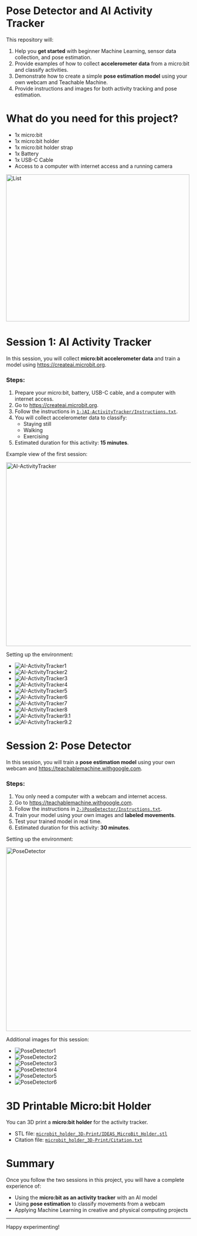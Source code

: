 # Pose Detector and AI Activity Tracker

This repository will:
1. Help you **get started** with beginner Machine Learning, sensor data collection, and pose estimation.
2. Provide examples of how to collect **accelerometer data** from a micro:bit and classify activities.
3. Demonstrate how to create a simple **pose estimation model** using your own webcam and Teachable Machine.
4. Provide instructions and images for both activity tracking and pose estimation.

# What do you need for this project?

* 1x micro:bit
* 1x micro:bit holder
* 1x micro:bit holder strap
* 1x Battery
* 1x USB-C Cable
* Access to a computer with internet access and a running camera

<img src="https://github.com/user-attachments/assets/1371b121-5d56-4ecb-84be-4e04e0f1648a" alt="List" width="500" height="400">

# Session 1: AI Activity Tracker

In this session, you will collect **micro:bit accelerometer data** and train a model using https://createai.microbit.org.

### Steps:

1. Prepare your micro:bit, battery, USB-C cable, and a computer with internet access.
2. Go to https://createai.microbit.org.
3. Follow the instructions in [`1-)AI-ActivityTracker/Instructions.txt`](./1-%29AI-ActivityTracker/Instructions.txt).
4. You will collect accelerometer data to classify:
    - Staying still
    - Walking
    - Exercising
5. Estimated duration for this activity: **15 minutes**.

Example view of the first session:

<img src="https://github.com/user-attachments/assets/45075326-51cd-4079-b8df-d0e61c4080a8" alt="AI-ActivityTracker" width="700" height="500">

Setting up the environment:
- ![AI-ActivityTracker1](./1-%29AI-ActivityTracker/AI-ActivityTracker1.png)
- ![AI-ActivityTracker2](./1-%29AI-ActivityTracker/AI-ActivityTracker2.png)
- ![AI-ActivityTracker3](./1-%29AI-ActivityTracker/AI-ActivityTracker3.png)
- ![AI-ActivityTracker4](./1-%29AI-ActivityTracker/AI-ActivityTracker4.png)
- ![AI-ActivityTracker5](./1-%29AI-ActivityTracker/AI-ActivityTracker5.png)
- ![AI-ActivityTracker6](./1-%29AI-ActivityTracker/AI-ActivityTracker6.png)
- ![AI-ActivityTracker7](./1-%29AI-ActivityTracker/AI-ActivityTracker7.png)
- ![AI-ActivityTracker8](./1-%29AI-ActivityTracker/AI-ActivityTracker8.png)
- ![AI-ActivityTracker9.1](./1-%29AI-ActivityTracker/AI-ActivityTracker9.1.png)
- ![AI-ActivityTracker9.2](./1-%29AI-ActivityTracker/AI-ActivityTracker9.2.png)

# Session 2: Pose Detector

In this session, you will train a **pose estimation model** using your own webcam and https://teachablemachine.withgoogle.com.

### Steps:

1. You only need a computer with a webcam and internet access.
2. Go to https://teachablemachine.withgoogle.com.
3. Follow the instructions in [`2-)PoseDetector/Instructions.txt`](./2-%29PoseDetector/Instructions.txt).
4. Train your model using your own images and **labeled movements**.
5. Test your trained model in real time.
6. Estimated duration for this activity: **30 minutes**.

Setting up the environment:

<img src="https://github.com/user-attachments/assets/8b2a212e-1f0a-409f-8099-b97753a0327a" alt="PoseDetector" width="700" height="500">

Additional images for this session:
- ![PoseDetector1](./2-%29PoseDetector/PoseDetector1.png)
- ![PoseDetector2](./2-%29PoseDetector/PoseDetector2.png)
- ![PoseDetector3](./2-%29PoseDetector/PoseDetector3.png)
- ![PoseDetector4](./2-%29PoseDetector/PoseDetector4.png)
- ![PoseDetector5](./2-%29PoseDetector/PoseDetector5.png)
- ![PoseDetector6](./2-%29PoseDetector/PoseDetector6.png)

# 3D Printable Micro:bit Holder

You can 3D print a **micro:bit holder** for the activity tracker.

- STL file: [`microbit_holder_3D-Print/IDEAS_MicroBit_Holder.stl`](./microbit_holder_3D-Print/IDEAS_MicroBit_Holder.stl)
- Citation file: [`microbit_holder_3D-Print/Citation.txt`](./microbit_holder_3D-Print/Citation.txt)

# Summary

Once you follow the two sessions in this project, you will have a complete experience of:

- Using the **micro:bit as an activity tracker** with an AI model
- Using **pose estimation** to classify movements from a webcam
- Applying Machine Learning in creative and physical computing projects

---

Happy experimenting!
